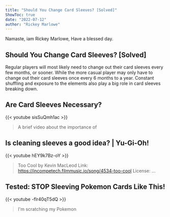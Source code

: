 ```yaml
---
title: "Should You Change Card Sleeves? [Solved]"
ShowToc: true 
date: "2022-07-12"
author: "Rickey Marlowe" 
---
```


Namaste, iam Rickey Marlowe, Have a blessed day.
## Should You Change Card Sleeves? [Solved]
Regular players will most likely need to change out their card sleeves every few months, or sooner. While the more casual player may only have to change out their card sleeves once every 6 months to a year. Constant shuffling and exposure to the elements also play a big role in card sleeves breaking down.

## Are Card Sleeves Necessary?
{{< youtube sisSuQmh1ac >}}
>A brief video about the importance of 

## Is cleaning sleeves a good idea? | Yu-Gi-Oh!
{{< youtube hEY9k7Bz-oY >}}
>Too Cool by Kevin MacLeod Link: https://incompetech.filmmusic.io/song/4534-too-cool License: ...

## Tested: STOP Sleeving Pokemon Cards Like This!
{{< youtube -flr40qT5dQ >}}
>I'm scratching my Pokemon 

